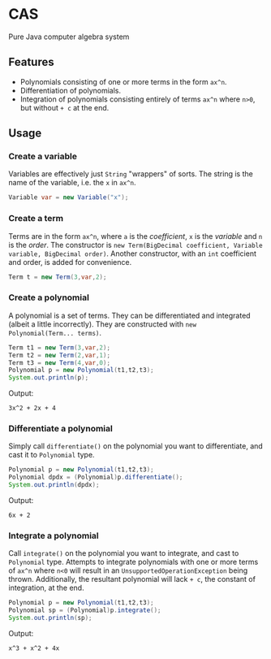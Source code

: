 # CAS
Pure Java computer algebra system

## Features
* Polynomials consisting of one or more terms in the form `ax^n`.
* Differentiation of polynomials.
* Integration of polynomials consisting entirely of terms `ax^n` where `n>0`, but without `+ c` at the end.

## Usage
### Create a variable
Variables are effectively just `String` "wrappers" of sorts. The string is the name of the variable, i.e. the `x` in `ax^n`.
```Java
Variable var = new Variable("x");
```

### Create a term
Terms are in the form `ax^n`, where `a` is the *coefficient*, `x` is the *variable* and `n` is the *order*. The constructor is `new Term(BigDecimal coefficient, Variable variable, BigDecimal order)`. Another constructor, with an `int` coefficient and order, is added for convenience.
```Java
Term t = new Term(3,var,2);
```

### Create a polynomial
A polynomial is a set of terms. They can be differentiated and integrated (albeit a little incorrectly). They are constructed with `new Polynomial(Term... terms)`.
```Java
Term t1 = new Term(3,var,2);
Term t2 = new Term(2,var,1);
Term t3 = new Term(4,var,0);
Polynomial p = new Polynomial(t1,t2,t3);
System.out.println(p);
```
Output:
```
3x^2 + 2x + 4
```

### Differentiate a polynomial
Simply call `differentiate()` on the polynomial you want to differentiate, and cast it to `Polynomial` type.
```Java
Polynomial p = new Polynomial(t1,t2,t3);
Polynomial dpdx = (Polynomial)p.differentiate();
System.out.println(dpdx);
```
Output:
```
6x + 2
```

### Integrate a polynomial
Call `integrate()` on the polynomial you want to integrate, and cast to `Polynomial` type. Attempts to integrate polynomials with one or more terms of `ax^n` where `n<0` will result in an `UnsupportedOperationException` being thrown. Additionally, the resultant polynomial will lack `+ c`, the constant of integration, at the end.
```Java
Polynomial p = new Polynomial(t1,t2,t3);
Polynomial sp = (Polynomial)p.integrate();
System.out.println(sp);
```
Output:
```
x^3 + x^2 + 4x
```
